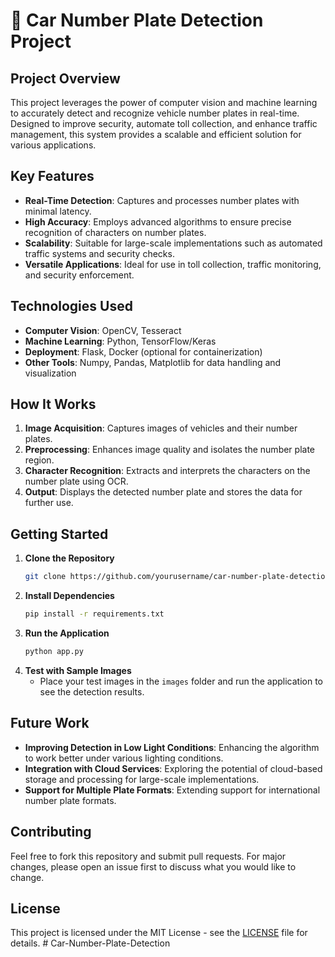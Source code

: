 # 🚗 Car Number Plate Detection Project

## Project Overview

This project leverages the power of computer vision and machine learning to accurately detect and recognize vehicle number plates in real-time. Designed to improve security, automate toll collection, and enhance traffic management, this system provides a scalable and efficient solution for various applications.

## Key Features

- **Real-Time Detection**: Captures and processes number plates with minimal latency.
- **High Accuracy**: Employs advanced algorithms to ensure precise recognition of characters on number plates.
- **Scalability**: Suitable for large-scale implementations such as automated traffic systems and security checks.
- **Versatile Applications**: Ideal for use in toll collection, traffic monitoring, and security enforcement.

## Technologies Used

- **Computer Vision**: OpenCV, Tesseract
- **Machine Learning**: Python, TensorFlow/Keras
- **Deployment**: Flask, Docker (optional for containerization)
- **Other Tools**: Numpy, Pandas, Matplotlib for data handling and visualization

## How It Works

1. **Image Acquisition**: Captures images of vehicles and their number plates.
2. **Preprocessing**: Enhances image quality and isolates the number plate region.
3. **Character Recognition**: Extracts and interprets the characters on the number plate using OCR.
4. **Output**: Displays the detected number plate and stores the data for further use.

## Getting Started

1. **Clone the Repository**
    ```bash
    git clone https://github.com/yourusername/car-number-plate-detection.git
    ```
2. **Install Dependencies**
    ```bash
    pip install -r requirements.txt
    ```
3. **Run the Application**
    ```bash
    python app.py
    ```
4. **Test with Sample Images**
    - Place your test images in the `images` folder and run the application to see the detection results.

## Future Work

- **Improving Detection in Low Light Conditions**: Enhancing the algorithm to work better under various lighting conditions.
- **Integration with Cloud Services**: Exploring the potential of cloud-based storage and processing for large-scale implementations.
- **Support for Multiple Plate Formats**: Extending support for international number plate formats.

## Contributing

Feel free to fork this repository and submit pull requests. For major changes, please open an issue first to discuss what you would like to change.

## License

This project is licensed under the MIT License - see the [LICENSE](LICENSE) file for details.
#   C a r - N u m b e r - P l a t e - D e t e c t i o n  
 